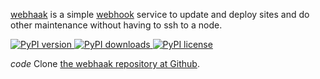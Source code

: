 
[webhaak](https://github.com/aquatix/webhaak) is a simple [webhook](https://en.wikipedia.org/wiki/Webhook) service to update and deploy sites and do
other maintenance without having to ssh to a node.

<p><a href="https://pypi.python.org/pypi/webhaak/"><img alt="PyPI version" src="https://img.shields.io/pypi/v/webhaak.svg" style="max-width:100%;">
</a> <a href="https://pypi.python.org/pypi/webhaak/"><img alt="PyPI downloads" src="https://img.shields.io/pypi/dm/webhaak.svg" style="max-width:100%;">
</a> <a href="https://pypi.python.org/pypi/webhaak/"><img alt="PyPI license" src="https://img.shields.io/github/license/aquatix/webhaak.svg" style="max-width:100%;">
</a></p>

<i class="material-icons">code</i> Clone <a href="https://github.com/aquatix/webhaak">the webhaak repository at Github</a>.

